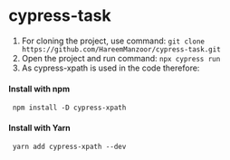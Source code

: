 # cypress-task
1. For cloning the project, use command: ``` git clone https://github.com/HareemManzoor/cypress-task.git ```
2. Open the project and run command: ``` npx cypress run ``` 
3. As cypress-xpath is used in the code therefore:

#### Install with npm 
``` npm install -D cypress-xpath``` 
#### Install with Yarn
``` yarn add cypress-xpath --dev``` 
